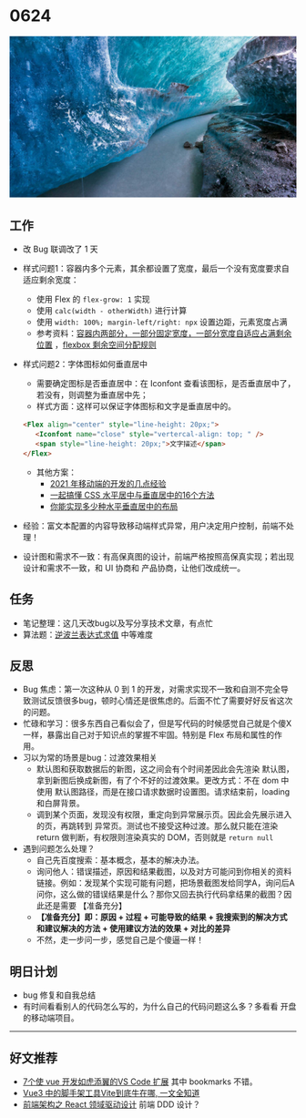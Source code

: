
# 0624

![](./bg-imgs/0624.jpg)

## 工作

- 改 Bug 联调改了 1 天

- 样式问题1：容器内多个元素，其余都设置了宽度，最后一个没有宽度要求自适应剩余宽度：

  - 使用 Flex 的 `flex-grow: 1` 实现
  - 使用 `calc(width - otherWidth)` 进行计算
  - 使用 `width: 100%; margin-left/right: npx` 设置边距，元素宽度占满
  - 参考资料：[容器内两部分，一部分固定宽度，一部分宽度自适应占满剩余位置](https://www.cnblogs.com/w-819/p/10713880.html) ，[flexbox 剩余空间分配规则](https://www.cnblogs.com/wuyou91/p/9129344.html)

- 样式问题2：字体图标如何垂直居中

  - 需要确定图标是否垂直居中：在 Iconfont 查看该图标，是否垂直居中了，若没有，则调整为垂直居中先；
  - 样式方面：这样可以保证字体图标和文字是垂直居中的。

  ```html
  <Flex align="center" style="line-height: 20px;">
     <Iconfont name="close" style="vertercal-align: top; " />
     <span style="line-height: 20px;">文字描述</span>
  </Flex>
  ```

  - 其他方案：
    - [2021 年移动端的开发的几点经验](https://juejin.cn/post/6950848507817230349) 
    - [一起搞懂 CSS 水平居中与垂直居中的16个方法](https://juejin.cn/post/6844903799446831117#heading-9)
    - [你能实现多少种水平垂直居中的布局](https://juejin.cn/post/6844903982960214029)

- 经验：富文本配置的内容导致移动端样式异常，用户决定用户控制，前端不处理！

- 设计图和需求不一致：有高保真图的设计，前端严格按照高保真实现；若出现设计和需求不一致，和 UI 协商和 产品协商，让他们改成统一。

## 任务

- 笔记整理：这几天改bug以及写分享技术文章，有点忙
- 算法题：[逆波兰表达式求值](https://leetcode-cn.com/problems/evaluate-reverse-polish-notation/submissions/) 中等难度

## 反思

- Bug 焦虑：第一次这种从 0 到 1 的开发，对需求实现不一致和自测不完全导致测试反馈很多bug，顿时心情还是很焦虑的。后面不忙了需要好好反省这次的问题。
- 忙碌和学习：很多东西自己看似会了，但是写代码的时候感觉自己就是个傻X一样，暴露出自己对于知识点的掌握不牢固。特别是 Flex 布局和属性的作用。
- 习以为常的场景是bug：过渡效果相关
  - 默认图和获取数据后的新图，这之间会有个时间差因此会先渲染 默认图，拿到新图后换成新图，有了个不好的过渡效果。更改方式：不在 dom 中使用 默认图路径，而是在接口请求数据时设置图。请求结束前，loading 和白屏背景。
  - 调到某个页面，发现没有权限，重定向到异常展示页。因此会先展示进入的页，再跳转到 异常页。测试也不接受这种过渡。那么就只能在渲染 return 做判断，有权限则渲染真实的 DOM，否则就是  `return null` 
- 遇到问题怎么处理？
  - 自己先百度搜索：基本概念，基本的解决办法。
  - 询问他人：错误描述，原因和结果截图，以及对方可能问到你相关的资料 链接。例如：发现某个实现可能有问题，把场景截图发给同学A，询问后A问你，这么做的错误结果是什么？那你又回去执行代码拿结果的截图？因此还是需要 【准备充分】
  - **【准备充分】即：原因 + 过程 + 可能导致的结果 + 我搜索到的解决方式  和建议解决的方法 + 使用建议方法的效果 + 对比的差异**
  - 不然，走一步问一步，感觉自己是个傻逼一样！

## 明日计划

- bug 修复和自我总结
- 有时间看看别人的代码怎么写的，为什么自己的代码问题这么多？多看看 开盘的移动端项目。

---

## 好文推荐

- [7个使 vue 开发如虎添翼的VS Code 扩展](https://mp.weixin.qq.com/s/c1dEpuk3HEdIpZM2P8-oog) 其中 bookmarks 不错。
- [Vue3 中的脚手架工具Vite到底牛在哪, 一文全知道](https://mp.weixin.qq.com/s/u-wmr_nUL7F7SBSclYO_RQ)
- [前端架构之 React 领域驱动设计](https://mp.weixin.qq.com/s/qoH1kLcIxPLGeojZ98In9Q) 前端 DDD 设计？